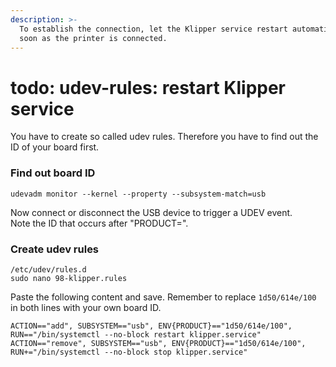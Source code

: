 ```yaml
---
description: >-
  To establish the connection, let the Klipper service restart automatically as
  soon as the printer is connected.
---
```


# todo: udev-rules: restart Klipper service

You have to create so called udev rules. Therefore you have to find out the ID of your board first.

### Find out board ID

```text
udevadm monitor --kernel --property --subsystem-match=usb
```

Now connect or disconnect the USB device to trigger a UDEV event.   
Note the ID that occurs after "PRODUCT=".

### Create udev rules

```text
/etc/udev/rules.d
sudo nano 98-klipper.rules
```

Paste the following content and save. Remember to replace `1d50/614e/100` in both lines with your own board ID.

```text
ACTION=="add", SUBSYSTEM=="usb", ENV{PRODUCT}=="1d50/614e/100", RUN=="/bin/systemctl --no-block restart klipper.service"
ACTION=="remove", SUBSYSTEM=="usb", ENV{PRODUCT}=="1d50/614e/100", RUN+="/bin/systemctl --no-block stop klipper.service"
```

